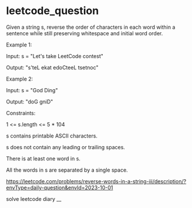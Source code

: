 # leetcode_question

Given a string s, reverse the order of characters in each word within a sentence while still preserving whitespace and initial word order.

 

Example 1:

Input: s = "Let's take LeetCode contest"

Output: "s'teL ekat edoCteeL tsetnoc"

Example 2:

Input: s = "God Ding"

Output: "doG gniD"
 

Constraints:

1 <= s.length <= 5 * 104

s contains printable ASCII characters.

s does not contain any leading or trailing spaces.

There is at least one word in s.

All the words in s are separated by a single space.

https://leetcode.com/problems/reverse-words-in-a-string-iii/description/?envType=daily-question&envId=2023-10-01

solve leetcode diary
__
